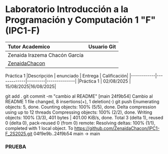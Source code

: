# Laboratorio Introducción a la Programación y Computación 1 "F" (IPC1-F)

| Tutor Academico                 |                                   Usuario Git   |
| :------------------------------ |  ---------------------------------------------: |
| Zenaida Irazema Chacón García   | 
[ZenaidaChacon](https://github.com/ZenaidaChacon) |


Práctica 1
|Descripción | enunciado   | Entrega | Calificación|
|------------|-------------|---------|--------------|
|Práctica 1  | 02/08/2025  | 15/08/2025|16/08/2025|



git add .
git commit -m "cambio al README"
[main 24f9b54] Cambio al README
 1 file changed, 8 insertions(+), 1 deletion(-)
git push
Enumerating objects: 5, done.
Counting objects: 100% (5/5), done.
Delta compression using up to 12 threads
Compressing objects: 100% (2/2), done.
Writing objects: 100% (3/3), 401 bytes | 401.00 KiB/s, done.
Total 3 (delta 1), reused 0 (delta 0), pack-reused 0 (from 0)
remote: Resolving deltas: 100% (1/1), completed with 1 local object.
To https://github.com/ZenaidaChacon/IPC1-F_2S2025.git
   04f9e9b..24f9b54  main -> main

### PRUEBA
